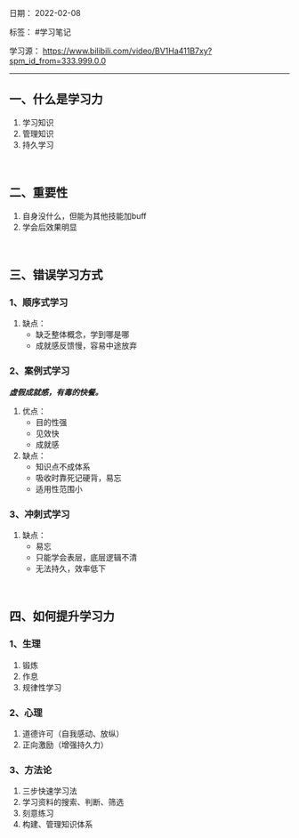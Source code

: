 日期： 2022-02-08

标签： #学习笔记

学习源： https://www.bilibili.com/video/BV1Ha411B7xy?spm_id_from=333.999.0.0

---

## 一、什么是学习力
1. 学习知识
2. 管理知识
3. 持久学习

<br>

## 二、重要性
1. 自身没什么，但能为其他技能加buff
2. 学会后效果明显

<br>

## 三、错误学习方式
### 1、顺序式学习
1. 缺点：
	  *  缺乏整体概念，学到哪是哪
	  *  成就感反馈慢，容易中途放弃

### 2、案例式学习
_**虚假成就感，有毒的快餐。**_

1. 优点：
	* 目的性强
	* 见效快
	* 成就感
2. 缺点：
	* 知识点不成体系
	* 吸收时靠死记硬背，易忘
	* 适用性范围小

### 3、冲刺式学习
1. 缺点：
	* 易忘
	* 只能学会表层，底层逻辑不清
	* 无法持久，效率低下

<br>

## 四、如何提升学习力
### 1、生理
1. 锻炼
2. 作息
3. 规律性学习

### 2、心理
1. 道德许可（自我感动、放纵）
2. 正向激励（增强持久力）

### 3、方法论
1. 三步快速学习法
2. 学习资料的搜索、判断、筛选
3. 刻意练习
4. 构建、管理知识体系